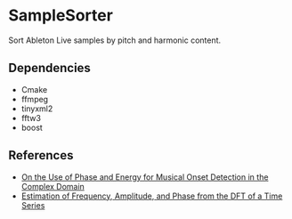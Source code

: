 # SampleSorter

Sort Ableton Live samples by pitch and harmonic content.

## Dependencies

- Cmake
- ffmpeg
- tinyxml2
- fftw3
- boost

## References

- [On the Use of Phase and Energy for Musical Onset Detection in the Complex Domain](https://www.researchgate.net/profile/Mark_Sandler2/publication/3343056_On_the_Use_of_Phase_and_Energy_for_Musical_Onset_Detection_in_the_Complex_Domain/links/5412b6110cf2bb7347dafd25/On-the-Use-of-Phase-and-Energy-for-Musical-Onset-Detection-in-the-Complex-Domain.pdf)
- [Estimation of Frequency, Amplitude, and Phase from the DFT of a Time Series](https://pdfs.semanticscholar.org/df2e/2b3ae9d784e19ea0840f8bb26ff622b17c22.pdf)
